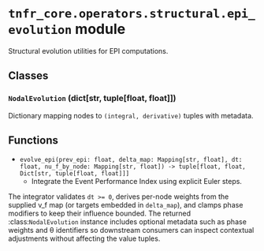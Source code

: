 # `tnfr_core.operators.structural.epi_evolution` module
Structural evolution utilities for EPI computations.

## Classes
### `NodalEvolution` (dict[str, tuple[float, float]])
Dictionary mapping nodes to ``(integral, derivative)`` tuples with metadata.

## Functions
- `evolve_epi(prev_epi: float, delta_map: Mapping[str, float], dt: float, nu_f_by_node: Mapping[str, float]) -> tuple[float, float, Dict[str, tuple[float, float]]]`
  - Integrate the Event Performance Index using explicit Euler steps.

The integrator validates ``dt >= 0``, derives per-node weights from the supplied
ν_f map (or targets embedded in ``delta_map``), and clamps phase modifiers to
keep their influence bounded.  The returned :class:`NodalEvolution` instance
includes optional metadata such as phase weights and θ identifiers so downstream
consumers can inspect contextual adjustments without affecting the value tuples.
